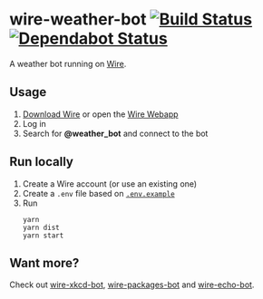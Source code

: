 # wire-weather-bot [![Build Status](https://api.travis-ci.org/ffflorian/wire-bots.svg?branch=master)](https://travis-ci.org/ffflorian/wire-bots/) [![Dependabot Status](https://api.dependabot.com/badges/status?host=github&repo=ffflorian/wire-bots)](https://dependabot.com)

A weather bot running on [Wire](https://wire.com).

## Usage
1. [Download Wire](https://wire.com/download) or open the [Wire Webapp](https://app.wire.com)
2. Log in
3. Search for **@weather_bot** and connect to the bot

## Run locally
1. Create a Wire account (or use an existing one)
2. Create a `.env` file based on [`.env.example`](./.env.example)
3. Run
    ```
    yarn
    yarn dist
    yarn start
    ```

## Want more?
Check out [wire-xkcd-bot](../wire-xkcd-bot), [wire-packages-bot](../wire-packages-bot) and [wire-echo-bot](../wire-echo-bot).
